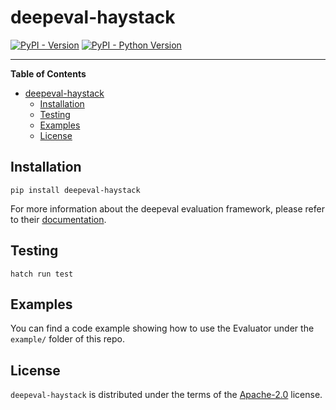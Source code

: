 # deepeval-haystack

[![PyPI - Version](https://img.shields.io/pypi/v/deepeval-haystack.svg)](https://pypi.org/project/deepeval-haystack)
[![PyPI - Python Version](https://img.shields.io/pypi/pyversions/deepeval-haystack.svg)](https://pypi.org/project/deepeval-haystack)

---

**Table of Contents**

- [deepeval-haystack](#deepeval-haystack)
  - [Installation](#installation)
  - [Testing](#testing)
  - [Examples](#examples)
  - [License](#license)

## Installation

```console
pip install deepeval-haystack
```

For more information about the deepeval evaluation framework, please refer to their [documentation](https://docs.confident-ai.com/docs/evaluation-introduction).

## Testing

```console
hatch run test
```

## Examples

You can find a code example showing how to use the Evaluator under the `example/` folder of this repo.

## License

`deepeval-haystack` is distributed under the terms of the [Apache-2.0](https://spdx.org/licenses/Apache-2.0.html) license.
